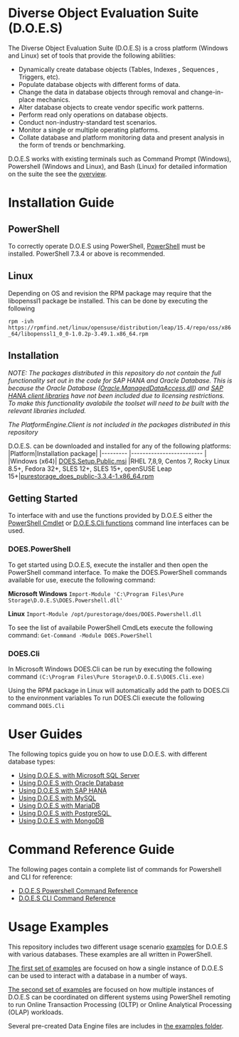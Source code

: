 # Diverse Object Evaluation Suite (D.O.E.S)
The Diverse Object Evaluation Suite (D.O.E.S) is a cross platform (Windows and Linux) set of tools that provide the following abilities:
- Dynamically create database objects (Tables, Indexes , Sequences , Triggers, etc).
- Populate database objects with different forms of data.
- Change the data in database objects through removal and change-in-place mechanics. 
- Alter database objects to create vendor specific work patterns. 
- Perform read only operations on database objects. 
- Conduct non-industry-standard test scenarios. 
- Monitor a single or multiple operating platforms. 
- Collate database and platform monitoring data and present analysis in the form of trends or benchmarking. 

D.O.E.S works with existing terminals such as Command Prompt (Windows), Powershell (Windows and Linux), and Bash (Linux) for detailed information on the suite the see the [overview](https://github.com/PureStorage-OpenConnect/DOES/blob/3.3.4/docs/Overview.md). 
# Installation Guide

## PowerShell
To correctly operate D.O.E.S using PowerShell, [PowerShell](https://github.com/PowerShell/PowerShell) must be installed.
PowerShell 7.3.4 or above is recommended.

## Linux 
Depending on OS and revision the RPM package may require that the libopenssl1 package be installed. This can be done by executing the following

`rpm -ivh https://rpmfind.net/linux/opensuse/distribution/leap/15.4/repo/oss/x86_64/libopenssl1_0_0-1.0.2p-3.49.1.x86_64.rpm` 

## Installation
*NOTE: The packages distributed in this repository do not contain the full functionality set out in the code for SAP HANA and Oracle Database.*
*This is because the Oracle Database ([Oracle.ManagedDataAccess.dll](https://www.nuget.org/packages/Oracle.ManagedDataAccess)) and [SAP HANA client libraries](https://tools.hana.ondemand.com/#hanatools) have not been included due to licensing restrictions. To make this functionality avalabile the toolset will need to be built with the relevant libraries included.*

*The PlatformEngine.Client is not included in the packages distributed in this repository*

D.O.E.S. can be downloaded and installed for any of the following platforms:
|Platform|Installation package|
|--------- |------------------------- |
|Windows (x64)| [DOES.Setup.Public.msi](https://github.com/PureStorage-OpenConnect/DOES/raw/3.3.4/build/ms-windows/DOES.Setup.Public.msi)
|RHEL 7,8,9, Centos 7, Rocky Linux 8.5+, Fedora 32+, SLES 12+, SLES 15+, openSUSE Leap 15+|[purestorage_does_public-3.3.4-1.x86_64.rpm](https://github.com/PureStorage-OpenConnect/DOES/raw/3.3.4/build/rpm/purestorage_does_public-3.3.4-1.x86_64.rpm)

## Getting Started 
To interface with and use the functions provided by D.O.E.S either the [PowerShell Cmdlet](https://github.com/PureStorage-OpenConnect/DOES/blob/3.3.4/docs/reference/PowerShell.md) or [D.O.E.S.Cli functions](https://github.com/PureStorage-OpenConnect/DOES/blob/3.3.4/docs/reference/cli.md) command line interfaces can be used. 

### DOES.PowerShell
To get started using D.O.E.S, execute the installer and then open the PowerShell command interface. 
To make the DOES.PowerShell commands available for use, execute the following command:

**Microsoft Windows** 
`Import-Module 'C:\Program Files\Pure Storage\D.O.E.S\DOES.Powershell.dll'`

**Linux** 
`Import-Module /opt/purestorage/does/DOES.Powershell.dll`

To see the list of availabile PowerShell CmdLets execute the following command: 
`Get-Command -Module DOES.PowerShell`

### DOES.Cli
In Microsoft Windows DOES.Cli can be run by executing the following command
`(C:\Program Files\Pure Storage\D.O.E.S\DOES.Cli.exe)`

Using the RPM package in Linux will automatically add the path to DOES.Cli to the environment variables
To run DOES.Cli execute the following command
`DOES.Cli`

# User Guides
The following topics guide you on how to use D.O.E.S. with different database types:
- [Using D.O.E.S. with Microsoft SQL Server](https://github.com/PureStorage-OpenConnect/DOES/blob/3.3.4/docs/database-guides/ms-sql.md)
- [Using D.O.E.S with Oracle Database](https://github.com/PureStorage-OpenConnect/DOES/blob/3.3.4/docs/database-guides/oracle.md)
- [Using D.O.E.S with SAP HANA](https://github.com/PureStorage-OpenConnect/DOES/blob/3.3.4/docs/database-guides/saphana.md)
- [Using D.O.E.S with MySQL](https://github.com/PureStorage-OpenConnect/DOES/blob/3.3.4/docs/database-guides/mysql.md)
- [Using D.O.E.S with MariaDB](https://github.com/PureStorage-OpenConnect/DOES/blob/3.3.4/docs/database-guides/mariadb.md)
- [Using D.O.E.S with PostgreSQL ](https://github.com/PureStorage-OpenConnect/DOES/blob/3.3.4/docs/database-guides/pgsql.md)
- [Using D.O.E.S with MongoDB](https://github.com/PureStorage-OpenConnect/DOES/blob/3.3.4/docs/database-guides/mongodb.md)

# Command Reference Guide
The following pages contain a complete list of commands for Powershell and CLI for reference: 
- [D.O.E.S Powershell Command Reference](https://github.com/PureStorage-OpenConnect/DOES/tree/3.3.4/docs/reference)
- [D.O.E.S CLI Command Reference](https://github.com/PureStorage-OpenConnect/DOES/blob/3.3.4/docs/reference/cli.md)

# Usage Examples

This repository includes two different usage scenario [examples](https://github.com/PureStorage-OpenConnect/DOES/tree/3.3.4/examples) for D.O.E.S with various databases. 
These examples are all written in PowerShell. 

[The first set of examples](https://github.com/PureStorage-OpenConnect/DOES/tree/3.3.4/examples/OneLineExec) are focused on how a single instance of D.O.E.S can be used to interact with a database in a number of ways. 

[The second set of examples](https://github.com/PureStorage-OpenConnect/DOES/tree/3.3.4/examples/TestRunners) are focused on how multiple instances of D.O.E.S can be coordinated on different systems using PowerShell remoting to run Online Transaction Processing (OLTP) or Online Analytical Processing (OLAP) workloads. 

Several pre-created Data Engine files are includes in [the examples folder](https://github.com/PureStorage-OpenConnect/DOES/tree/3.3.4/examples/DataEngineFiles). 
